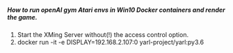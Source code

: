 ##### How to run openAI gym Atari envs in Win10 Docker containers and render the game.
1) Start the XMing Server without(!) the access control option.
2) docker run -it -e DISPLAY=192.168.2.107:0 yarl-project/yarl:py3.6
